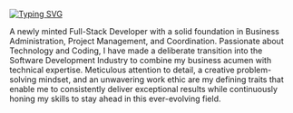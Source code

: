         
[![Typing SVG](https://readme-typing-svg.demolab.com?font=Exo&weight=600&size=35&pause=1000&color=2E77F7&center=true&vCenter=true&width=435&lines=Shatha+Morales)](https://git.io/typing-svg)

A newly minted Full-Stack Developer with a solid foundation in Business Administration, Project Management, and Coordination. Passionate about Technology and Coding, I have made a deliberate transition into the Software Development Industry to combine my business acumen with technical expertise. Meticulous attention to detail, a creative problem-solving mindset, and an unwavering work ethic are my defining traits that enable me to consistently deliver exceptional results while continuously honing my skills to stay ahead in this ever-evolving field.
